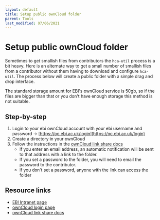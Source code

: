 ```yaml
---
layout: default
title: Setup public ownCloud folder
parent: Tools
last_modified: 07/06/2021
---
```


# Setup public ownCloud folder

Sometimes to get smallish files from contributors the `hca-util` process is a bit heavy. Here is an alternate way to get a small number of smallish files from a contributor without them having to download and configure `hca-util`. The process below will create a public folder with a simple drag and drop interface. 

The standard storage amount for EBI's ownCloud service is 50gb, so if the files are bigger than that or you don't have enough storage this method is not suitable.

## Step-by-step

1. Login to your ebi ownCloud account with your ebi username and password -> [https://oc.ebi.ac.uk/login](https://oc.ebi.ac.uk/login)
1. Create a directory in your ownCloud 
1. Follow the instructions in the [ownCloud link share docs](https://doc.owncloud.com/server/user_manual/files/public_link_shares.html#creating-public-link-shares)
    - If you enter an email address, an automatic notification will be sent to that address with a link to the folder.
    - If you set a password to the folder, you will need to email the password to the contributor. 
    - If you don't set a password, anyone with the link can access the folder

## Resource links

- [EBI Intranet page](https://intranet.ebi.ac.uk/article/what-do-i-need-know-about-owncloud)
- [ownCloud login page](https://oc.ebi.ac.uk/login)
- [ownCloud link share docs](https://doc.owncloud.com/server/user_manual/files/public_link_shares.html#creating-public-link-shares)
